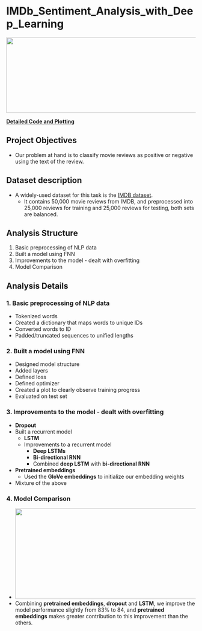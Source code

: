 # IMDb_Sentiment_Analysis_with_Deep_Learning

<img src="https://github.com/will-zw-wang/IMDb_Sentiment_Analysis_Using_Deep_Learning/blob/master/images/IMDb_image.jpg" width="800" height="200">

[**Detailed Code and Plotting**](https://github.com/will-zw-wang/IMDb_Sentiment_Analysis_Using_Deep_Learning/blob/master/IMDb_Sentiment_Analysis_Using_Deep_Learning.ipynb)

## Project Objectives

- Our problem at hand is to classify movie reviews as positive or negative using the text of the review.

## Dataset description
- A widely-used dataset for this task is the [IMDB dataset](https://www.tensorflow.org/api_docs/python/tf/keras/datasets/imdb). 
  - It contains 50,000 movie reviews from IMDB, and preprocessed into 25,000 reviews for training and 25,000 reviews for testing, both sets are balanced.
  
## Analysis Structure
1. Basic preprocessing of NLP data
2. Built a model using FNN
3. Improvements to the model - dealt with overfitting
4. Model Comparison

## Analysis Details

### 1. Basic preprocessing of NLP data
- Tokenized words
- Created a dictionary that maps words to unique IDs
- Converted words to ID
- Padded/truncated sequences to unified lengths

### 2. Built a model using **FNN**
- Designed model structure
- Added layers
- Defined loss
- Defined optimizer
- Created a plot to clearly observe training progress
- Evaluated on test set

### 3. Improvements to the model - dealt with overfitting
- **Dropout**
- Built a recurrent model
  - **LSTM**
  - Improvements to a recurrent model
    - **Deep LSTMs**
    - **Bi-directional RNN**
    - Combined **deep LSTM** with **bi-directional RNN**
- **Pretrained embeddings**
  - Used the **GloVe embeddings** to initialize our embedding weights
- Mixture of the above 

### 4. Model Comparison
- <img src="https://github.com/will-zw-wang/IMDb_Sentiment_Analysis_Using_Deep_Learning/blob/master/images/Model_performance_comparison.png" width="500" height="240"> 
- Combining **pretrained embeddings**, **dropout** and **LSTM**, we improve the model performance slightly from 83% to 84, and **pretrained embeddings** makes greater contribution to this improvement than the others.
